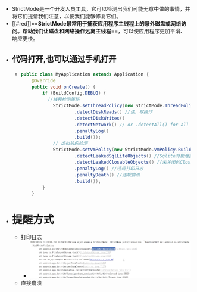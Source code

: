 - StrictMode是一个开发人员工具，它可以检测出我们可能无意中做的事情，并将它们提请我们注意，以便我们能够修复它们。
- [[#red]]==**StrictMode最常用于捕获应用程序主线程上的意外磁盘或网络访问。帮助我们让磁盘和网络操作远离主线程**==，可以使应用程序更加平滑、响应更快。
- ## 代码打开,也可以通过手机打开
	- ```java
	  public class MyApplication extends Application {
	      @Override
	      public void onCreate() {
	          if (BuildConfig.DEBUG) {
	  			//线程检测策略
	              StrictMode.setThreadPolicy(new StrictMode.ThreadPolicy.Builder()
	                      .detectDiskReads() //读、写操作
	                      .detectDiskWrites()
	                      .detectNetwork() // or .detectAll() for all detectable problems
	                      .penaltyLog()
	                      .build());
	              // 虚拟机的检测
	              StrictMode.setVmPolicy(new StrictMode.VmPolicy.Builder()
	                      .detectLeakedSqlLiteObjects() //Sqlite对象泄露
	                      .detectLeakedClosableObjects() //未关闭的Closable对象泄露
	                      .penaltyLog() //违规打印日志
	                      .penaltyDeath() //违规崩溃
	                      .build());
	          }
	      }
	  ```
- # 提醒方式
	- 打印日志
		- ![image.png](../assets/image_1692859586704_0.png)
	- 直接崩溃